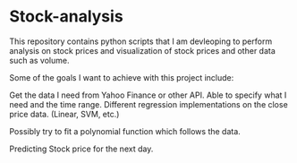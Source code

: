 # Stock-analysis


This repository contains python scripts that I am devleoping to perform analysis on stock prices and visualization of stock prices and other data such as volume.

Some of the goals I want to achieve with this project include:

Get the data I need from Yahoo Finance or other API. Able to specify what I need and the time range.
Different regression implementations on the close price data. (Linear, SVM, etc.) 

Possibly try to fit a polynomial function which follows the data.

Predicting Stock price for the next day.
